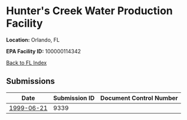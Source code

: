 # Hunter's Creek Water Production Facility

**Location:** Orlando, FL

**EPA Facility ID:** 100000114342

[Back to FL Index](../../index.md)

## Submissions

| Date | Submission ID | Document Control Number |
|------|--------------|-------------------------|
| [1999-06-21](submissions/9339.md) | 9339 |  |
